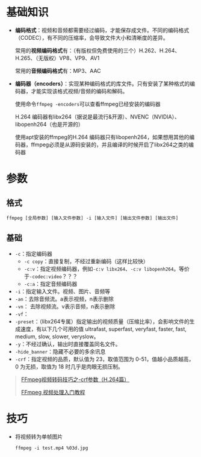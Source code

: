 # 基础知识

- **编码格式**：视频和音频都需要经过编码，才能保存成文件。不同的编码格式（CODEC），有不同的压缩率，会导致文件大小和清晰度的差异。

  常用的**视频编码格式**有：（有版权但免费使用的三个）H.262、H.264、H.265、（无版权）VP8、VP9、AV1

  常用的**音频编码格式**有：MP3、AAC

- **编码器（encoders）**：实现某种编码格式的库文件。只有安装了某种格式的编码器，才能实现该格式视频/音频的编码和解码。

  使用命令`ffmpeg -encoders`可以查看ffmpeg已经安装的编码器

  H.264 编码器有libx264（据说是最流行&开源）、NVENC（NVIDIA）、libopenh264（也是开源的）

  使用apt安装的ffmpeg的H.264 编码器只有libopenh264，如果想用其他的编码器，ffmpeg必须是从源码安装的，并且编译的时候开启了libx264之类的编码器

# 参数

## 格式

```shell
ffmpeg [全局参数] [输入文件参数] -i [输入文件] [输出文件参数] [输出文件]
```

## 基础

- `-c`：指定编码器
  - `-c copy`：直接复制，不经过重新编码（这样比较快）
  - `-c:v`：指定视频编码器，例如`-c:v libx264`、`-c:v libopenh264`。等价于`-codec:video`？？？
  - `-c:a`：指定音频编码器
- `-i`：指定输入文件。视频、图片、音频等
- `-an`：去除音频流。a表示视频，n表示删除
- `-vn`： 去除视频流。v表示音频，n表示删除
- `-vf`：
- `-preset`：（libx264专属）指定输出的视频质量（压缩比率），会影响文件的生成速度，有以下几个可用的值 ultrafast, superfast, veryfast, faster, fast, medium, slow, slower, veryslow。
- `-y`：不经过确认，输出时直接覆盖同名文件。
- `-hide_banner`：隐藏不必要的多余讯息
- `-crf`：指定视频的品质，默认值为 23，取值范围为 0-51，值越小品质越高，0 为无损，取值为 18 时几乎是肉眼无损压制。

> [FFmpeg视频转码技巧之-crf参数（H.264篇）](https://blog.csdn.net/happydeer/article/details/52610060)
>
> [FFmpeg 视频处理入门教程](https://www.ruanyifeng.com/blog/2020/01/ffmpeg.html)

# 技巧

- 将视频转为单帧图片

  ```shell
  ffmpeg -i test.mp4 %03d.jpg
  ```

  